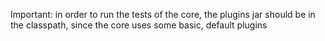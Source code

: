 Important: in order to run the tests of the core, the plugins jar should be in the classpath, since the core uses some basic, default plugins
